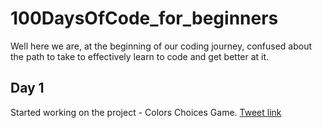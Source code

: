 # 100DaysOfCode_for_beginners

Well here we are, at the beginning of our coding journey, confused about the path to take to effectively learn to code and get better at it.

## Day 1
Started working on the project - Colors Choices Game.
[Tweet link](https://twitter.com/Aniket_ydv/status/1315615408808841218)
